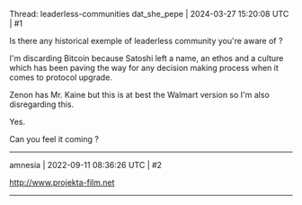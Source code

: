Thread: leaderless-communities
dat_she_pepe | 2024-03-27 15:20:08 UTC | #1

Is there any historical exemple of leaderless community you're aware of ?

I'm discarding Bitcoin because Satoshi left a name, an ethos and a culture which has been paving the way for any decision making process when it comes to protocol upgrade.

Zenon has Mr. Kaine but this is at best the Walmart version so I'm also disregarding this.

Yes.

Can you feel it coming ?

-------------------------

amnesia | 2022-09-11 08:36:26 UTC | #2

http://www.projekta-film.net

-------------------------

